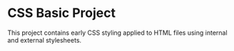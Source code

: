 # CSS Basic Project

This project contains early CSS styling applied to HTML files using internal and external stylesheets.
